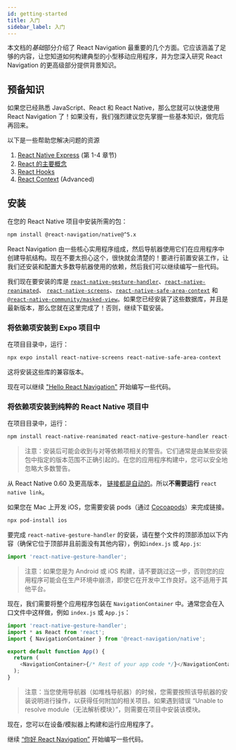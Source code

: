 ```yaml
---
id: getting-started
title: 入门
sidebar_label: 入门
---
```


本文档的*基础*部分介绍了 React Navigation 最重要的几个方面。它应该涵盖了足够的内容，让您知道如何构建典型的小型移动应用程序，并为您深入研究 React Navigation 的更高级部分提供背景知识。


## 预备知识

如果您已经熟悉 JavaScript、React 和 React Native，那么您就可以快速使用 React Navigation 了！如果没有，我们强烈建议您先掌握一些基本知识，做完后再回来。

以下是一些帮助您解决问题的资源

1. [React Native Express](https://www.reactnative.express) (第 1-4 章节)
2. [React 的主要概念](https://reactjs.org/docs/hello-world.html)
3. [React Hooks](https://reactjs.org/docs/hooks-intro.html)
4. [React Context](https://reactjs.org/docs/context.html) (Advanced)

## 安装

在您的 React Native 项目中安装所需的包：

```bash npm2yarn
npm install @react-navigation/native@^5.x
```

React Navigation 由一些核心实用程序组成，然后导航器使用它们在应用程序中创建导航结构。现在不要太担心这个，很快就会清楚的！要进行前置安装工作，让我们还安装和配置大多数导航器使用的依赖，然后我们可以继续编写一些代码。

我们现在要安装的库是 [`react-native-gesture-handler`](https://github.com/software-mansion/react-native-gesture-handler)、[`react-native-reanimated`](https://github.com/software-mansion/react-native-reanimated)、 [`react-native-screens`](https://github.com/software-mansion/react-native-screens)、[`react-native-safe-area-context`](https://github.com/th3rdwave/react-native-safe-area-context) 和 [`@react-native-community/masked-view`](https://github.com/react-native-community/react-native-masked-view)。如果您已经安装了这些数据库，并且是最新版本，那么您就在这里完成了！否则，继续下载安装。

### 将依赖项安装到 Expo 项目中

在项目目录中，运行：

```sh
npx expo install react-native-screens react-native-safe-area-context
```

这将安装这些库的兼容版本。

现在可以继续 ["Hello React Navigation"](hello-react-navigation.md) 开始编写一些代码。

### 将依赖项安装到纯粹的 React Native 项目中

在项目目录中，运行：

```bash npm2yarn
npm install react-native-reanimated react-native-gesture-handler react-native-screens react-native-safe-area-context @react-native-community/masked-view
```

> 注意：安装后可能会收到与对等依赖项相关的警告。它们通常是由某些安装包中指定的版本范围不正确引起的。在您的应用程序构建中，您可以安全地忽略大多数警告。

从 React Native 0.60 及更高版本， [链接都是自动的](https://github.com/react-native-community/cli/blob/master/docs/autolinking.md)。所以**不需要运行** `react native link`。


如果您在 Mac 上开发 iOS，您需要安装 pods（通过 [Cocoapods](https://cocoapods.org/)）来完成链接。

```sh
npx pod-install ios
```

要完成 `react-native-gesture-handler` 的安装，请在整个文件的顶部添加以下内容（确保它位于顶部并且前面没有其他内容），例如`index.js` 或 `App.js`:

```js
import 'react-native-gesture-handler';
```

> 注意：如果您是为 Android 或 iOS 构建，请不要跳过这一步，否则您的应用程序可能会在生产环境中崩溃，即使它在开发中工作良好。这不适用于其他平台。


现在，我们需要将整个应用程序包装在 `NavigationContainer` 中。通常您会在入口文件中这样做，例如 `index.js` 或 `App.js`：

```js
import 'react-native-gesture-handler';
import * as React from 'react';
import { NavigationContainer } from '@react-navigation/native';

export default function App() {
  return (
    <NavigationContainer>{/* Rest of your app code */}</NavigationContainer>
  );
}
```

> 注意：当您使用导航器（如堆栈导航器）的时候，您需要按照该导航器的安装说明进行操作，以获得任何附加的相关项目。如果遇到错误 “Unable to resolve module（无法解析模块）”，则需要在项目中安装该模块。

现在，您可以在设备/模拟器上构建和运行应用程序了。

继续 [“你好 React Navigation”](hello-react-navigation.md) 开始编写一些代码。